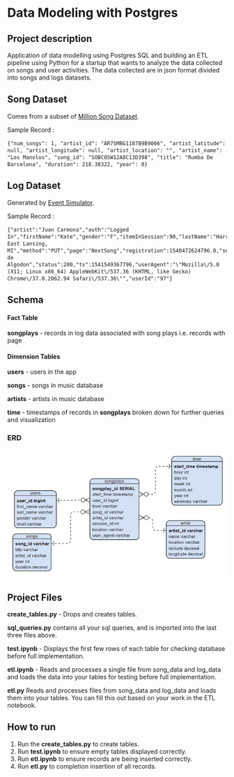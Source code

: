 # Data Modeling with Postgres

## **Project description**
Application of data modelling using Postgres SQL and building an ETL pipeline using Python for a startup that wants to analyze the data collected on songs and user activities. The data collected are in json format divided into songs and logs datasets.

## **Song Dataset**
Comes from a subset of [Million Song Dataset](http://millionsongdataset.com/).

Sample Record :
```
{"num_songs": 1, "artist_id": "AR7SMBG1187B9B9066", "artist_latitude": null, "artist_longitude": null, "artist_location": "", "artist_name": "Los Manolos", "song_id": "SOBCOSW12A8C13D398", "title": "Rumba De Barcelona", "duration": 218.38322, "year": 0}
```

## **Log Dataset**
Generated by [Event Simulator](https://github.com/Interana/eventsim).

Sample Record :
```
{"artist":"Juan Carmona","auth":"Logged In","firstName":"Kate","gender":"F","itemInSession":90,"lastName":"Harrell","length":331.44118,"level":"paid","location":"Lansing-East Lansing, MI","method":"PUT","page":"NextSong","registration":1540472624796.0,"sessionId":293,"song":"Panales de Algodon","status":200,"ts":1541549367796,"userAgent":"\"Mozilla\/5.0 (X11; Linux x86_64) AppleWebKit\/537.36 (KHTML, like Gecko) Chrome\/37.0.2062.94 Safari\/537.36\"","userId":"97"}
```

## Schema

#### Fact Table 
**songplays** - records in log data associated with song plays i.e. records with page 

#### Dimension Tables
**users** - users in the app

**songs** - songs in music database

**artists** - artists in music database

**time** - timestamps of records in  **songplays**  broken down for further queries and visualization

### ERD

![image](FactDimensionTable.jpg)

## Project Files

**create_tables.py** - Drops and creates tables.

**sql_queries.py** contains all your sql queries, and is imported into the last three files above.

**test.ipynb** - Displays the first few rows of each table for checking database before full implementation.

**etl.ipynb** - Reads and processes a single file from song_data and log_data and loads the data into your tables for testing before full implementation.

**etl.py** Reads and processes files from song_data and log_data and loads them into your tables. You can fill this out based on your work in the ETL notebook.


## How to run
1) Run the **create_tables.py** to create tables.
2) Run **test.ipynb** to ensure empty tables displayed correctly.
3) Run **etl.ipynb**  to ensure records are being inserted correctly.
4) Run **etl.py** to completion insertion of all records.

